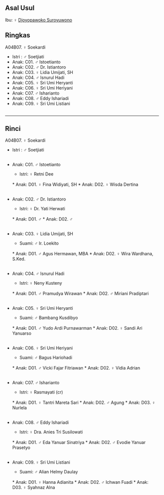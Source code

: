 ## Asal Usul

Ibu: ♀ [Djoyopawoko Suroyuwono][up] 

## Ringkas

A04B07. ♀ Soekardi
	<br/>

*	Istri : ♂ Soetjiati
	<br/>
*	Anak: C01. ♂ Istoetianto
*	Anak: C02. ♂ Dr. Istiantoro
*	Anak: C03. ♀ Lidia Umijati, SH
*	Anak: C04. ♂ Isnurul Hadi
*	Anak: C05. ♀ Sri Umi Heryanti
*	Anak: C06. ♀ Sri Umi Heriyani
*	Anak: C07. ♂ Isharianto
*	Anak: C08. ♂ Eddy Ishariadi
*	Anak: C09. ♀ Sri Umi Listiani
	<br/><br/>

-- -- --

## Rinci

A04B07. ♀ Soekardi
	<br/>

*	Istri : ♂ Soetjiati
	<br/><br/>

*	Anak: C01. ♂ Istoetianto
	*	Istri: ♀ Retni Dee
	<br/>
	*	Anak: D01. ♀ Fina Widiyati, SH
	*	Anak: D02. ♀ Wisda Dertina
	<br/><br/>

*	Anak: C02. ♂ Dr. Istiantoro
	*	Istri: ♀ Dr. Yati Herwati
	<br/>
	*	Anak: D01. ♂
	*	Anak: D02. ♂
	<br/><br/>

*	Anak: C03. ♀ Lidia Umijati, SH
	*	Suami: ♂ Ir. Loekito
	<br/>
	*	Anak: D01. ♂ Agus Hermawan, MBA
	*	Anak: D02. ♀ Wira Wardhana, S.Ked.
	<br/><br/>

*	Anak: C04. ♂ Isnurul Hadi
	*	Istri: ♀ Neny Kusteny
	<br/>
	*	Anak: D01. ♂ Pramudya Wirawan
	*	Anak: D02. ♂ Miriani Pradiptari
	<br/><br/>

*	Anak: C05. ♀ Sri Umi Heryanti
	*	Suami: ♂ Bambang Kusdibyo
	<br/>
	*	Anak: D01. ♂ Yudo Ardi Purnawarman
	*	Anak: D02. ♀ Sandi Ari Yanuarso
	<br/><br/>

*	Anak: C06. ♀ Sri Umi Heriyani
	*	Suami: ♂ Bagus Hariohadi
	<br/>
	*	Anak: D01. ♂ Vicki Fajar Fitriawan
	*	Anak: D02. ♀ Vidia Adrian
	<br/><br/>

*	Anak: C07. ♂ Isharianto
	*	Istri: ♀ Rasmayati (cr)
	<br/>
	*	Anak: D01. ♀ Tantri Mareta Sari
	*	Anak: D02. ♂ Agung
	*	Anak: D03. ♀ Nurlela
	<br/><br/>

*	Anak: C08. ♂ Eddy Ishariadi
	*	Istri: ♀ Dra. Anies Tri Susilowati
	<br/>
	*	Anak: D01. ♂ Eda Yanuar Sinatriya
	*	Anak: D02. ♂ Evodie Yanuar Prasetyo
	<br/><br/>

*	Anak: C09. ♀ Sri Umi Listiani
	*	Suami: ♂ Alian Helmy Daulay
	<br/>
	*	Anak: D01. ♀ Hanna Adianita
	*	Anak: D02. ♂ Ichwan Fuadi
	*	Anak: D03. ♀ Syahnaz Alna
	<br/><br/>

[up]: https://github.com/epsi-rns/gitodipuro/blob/master/tree/A04.md

